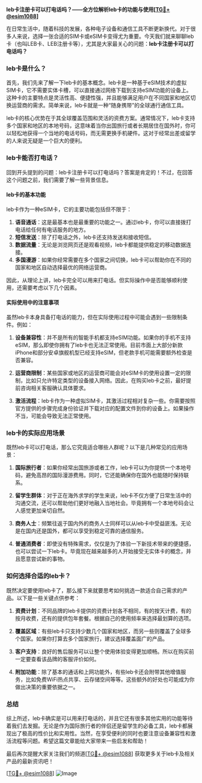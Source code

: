**leb卡注册卡可以打电话吗？——全方位解析leb卡的功能与使用[[TG💪+ @esim1088](https://t.me/s/esim1088)]**

在日常生活中，随着科技的发展，各种电子设备和通信工具不断更新换代。对于很多人来说，选择一张合适的SIM卡或eSIM卡变得尤为重要。今天我们就来聊聊leb卡（也叫LEB卡、LEB注册卡等），尤其是大家最关心的问题：**leb卡注册卡可以打电话吗？**

### leb卡是什么？

首先，我们先来了解一下leb卡的基本概念。leb卡是一种基于eSIM技术的虚拟SIM卡，它不需要实体卡槽，可以直接通过网络下载到支持eSIM功能的设备上。这种卡的主要特点是灵活性高、便捷性强，并且能够满足用户在不同国家和地区切换运营商的需求。简单来说，leb卡就是一种“随身携带”的全球通行通信工具。

leb卡的核心优势在于其全球覆盖范围和灵活的资费方案。通常情况下，leb卡支持多个国家和地区的本地号码，这意味着当你出国旅行或者长期居住在国外时，你可以轻松地获得一个当地的电话号码，而无需更换手机硬件。这对于经常出差或留学的人来说无疑是一个巨大的便利。

### leb卡能否打电话？

回到开头提到的问题：leb卡注册卡可以打电话吗？答案是肯定的！不过，在回答这个问题之前，我们需要了解一些背景信息。

#### leb卡的基本功能

leb卡作为一种eSIM卡，它的主要功能包括但不限于：

1. **语音通话**：这是最基本也是最重要的功能之一。通过leb卡，你可以直接拨打电话给任何有电话服务的地方。
2. **短信发送**：除了打电话之外，leb卡还支持发送和接收短信。
3. **数据流量**：无论是浏览网页还是观看视频，leb卡都能提供稳定的移动数据连接。
4. **多国漫游**：如果你经常需要在多个国家之间切换，leb卡可以帮助你在不同的国家和地区自动选择最优的网络运营商。

因此，从理论上讲，leb卡完全可以用来打电话。但实际操作中是否能够顺利使用，还需要考虑以下几个因素。

#### 实际使用中的注意事项

虽然leb卡本身具备打电话的能力，但在实际使用过程中可能会遇到一些限制条件。例如：

1. **设备兼容性**：并不是所有的智能手机都支持eSIM功能。如果你的手机不支持eSIM，那么即使你拥有了leb卡也无法正常使用。目前市面上大部分新款iPhone和部分安卓旗舰机型已经支持eSIM，但老款手机可能需要额外检查是否兼容。
   
2. **运营商限制**：某些国家或地区的运营商可能会对eSIM卡的使用设置一定的限制，比如只允许特定类型的设备接入网络。因此，在购买leb卡之前，最好提前咨询相关客服确认具体要求。

3. **激活流程**：leb卡作为一种虚拟SIM卡，其激活过程相对复杂一些。你需要按照官方提供的步骤完成身份验证并下载对应的配置文件到你的设备上。如果操作不当，可能会导致无法正常使用。

### leb卡的实际应用场景

既然leb卡可以打电话，那么它究竟适合哪些人群呢？以下是几种常见的应用场景：

1. **国际旅行者**：如果你经常出国旅游或者工作，leb卡可以为你提供一个本地号码，避免高昂的国际漫游费用。同时，它还能确保你在国外也能随时保持联系。

2. **留学生群体**：对于正在海外求学的学生来说，leb卡不仅方便了日常生活中的沟通交流，还可以帮助他们更好地融入当地社会。毕竟拥有一个本地号码会让人感觉更加亲切自然。

3. **商务人士**：频繁往返于国内外的商务人士同样可以从leb卡中受益匪浅。无论是在国内还是国外，都可以享受到稳定可靠的通信服务。

4. **普通消费者**：即使没有特殊需求，仅仅是为了体验一下新技术带来的便捷感，也可以尝试一下leb卡。毕竟现在越来越多的人开始接受无实体卡的概念，并且愿意尝试新的事物。

### 如何选择合适的leb卡？

既然决定要使用leb卡了，那么接下来就要思考如何挑选一款适合自己需求的产品。以下是一些关键点供参考：

1. **资费计划**：不同品牌的leb卡提供的资费计划各不相同，有的按天计费，有的按月收费，还有的提供包年套餐。根据自己的使用频率来选择最划算的选项。

2. **覆盖区域**：有些leb卡只支持少数几个国家和地区，而另一些则覆盖了全球多个国家。如果你打算去多个国家旅行，建议选择覆盖面广的产品。

3. **客户支持**：良好的售后服务可以让整个使用体验变得更加顺畅。所以在购买前一定要查看该品牌的客服评价如何。

4. **附加功能**：除了基本的通话和上网功能外，有些leb卡还会附带其他增值服务，比如免费WiFi热点共享、云存储空间等等。这些额外的好处也可能成为你做出决策的重要依据之一。

### 总结

综上所述，leb卡确实是可以用来打电话的，并且它还有很多其他实用的功能等待着我们去发掘。无论是作为国际旅行者的伴侣还是留学生的必备工具，leb卡都展现出了极高的性价比和实用性。当然，在享受便利的同时也要注意设备兼容性和激活流程等问题。希望这篇文章能给大家带来一些启发和帮助！

最后再次提醒大家关注我们的频道[[TG💪+ @esim1088](https://t.me/s/esim1088)] 获取更多关于leb卡及相关产品的最新资讯吧！

[[TG💪+ @esim1088](https://t.me/s/esim1088)] ![Image](https://i.postimg.cc/4NQfJmqS/Snipaste-2025-05-13-00-14-12.png)